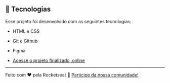 ## 🚀 Tecnologias

Esse projeto foi desenvolvido com as seguintes tecnologias:

- HTML e CSS
- Git e Github
- Figma

- [Acesse o projeto finalizado, online](https://arrascamito.github.io/P-gina-de-receita/)

----
Feito com ♥ pela Rocketseat :wave: [Participe da nossa comunidade!](https://discord.gg/rocketseat)
